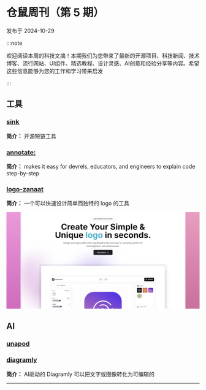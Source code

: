 # 仓鼠周刊（第 5 期）

发布于 2024-10-29

:::note

欢迎阅读本周的科技文摘！本期我们为您带来了最新的开源项目、科技新闻、技术博客、流行网站、UI组件、精选教程、设计灵感、AI创意和经验分享等内容。希望这些信息能够为您的工作和学习带来启发

:::

## 工具

### [sink](https://sink.cool)

**简介：** 开源短链工具

### [annotate:](https://annotate.dev/)

**简介：** makes it easy for devrels, educators, and engineers to explain code step-by-step

### [logo-zanaat](https://www.logozanaat.app/)

**简介：** 一个可以快速设计简单而独特的 logo 的工具

![Image](../static/assets/images/66e3167f-e981-45ce-8e1e-f128cebe8a6b.png)

## AI

### [unapod](https://unapod.com/)

### [diagramly](https://diagramly.ai/)

**简介：** AI驱动的 Diagramly 可以把文字或图像转化为可编辑的

---

